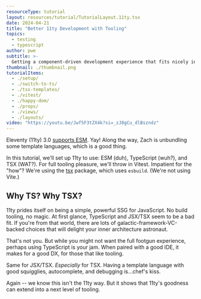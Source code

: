 ```yaml
---
resourceType: tutorial
layout: resources/tutorial/TutorialLayout.11ty.tsx
date: 2024-04-21
title: "Better 11ty Development with Tooling"
topics:
  - testing
  - typescript
author: pwe
subtitle: >-
  Getting a component-driven development experience that fits nicely into the 11ty zen.
thumbnail: ./thumbnail.png
tutorialItems:
  - ./setup/
  - ./switch-to-ts/
  - ./tsx-templates/
  - ./vitest/
  - ./happy-dom/
  - ./props/
  - ./views/
  - ./layouts/
video: "https://youtu.be/Jwf5F3tZX4k?si=_zJ8gCu_dlBszndz"
---
```


Eleventy (11ty) 3.0 [supports ESM](https://www.11ty.dev/blog/canary-eleventy-v3/). Yay! Along the way, Zach is
unbundling some template languages, which is a good thing.

In this tutorial, we'll set up 11ty to use: ESM (duh), TypeScript (wuh?), and TSX (WAT?). For full tooling pleasure,
we'll
throw in Vitest. Impatient for the "how"? We're using the [tsx](https://github.com/privatenumber/tsx) package, which
uses `esbuild`. (We're not using Vite.)

## Why TS? Why TSX?

11ty prides itself on being a simple, powerful SSG for JavaScript. No build tooling, no magic. At first glance,
TypeScript and JSX/TSX seem to be a bad fit. If you're from that world, there are lots of galactic-framework-VC-backed
choices that will delight your inner architecture astronaut.

That's not you. But while you might not want the full footgun experience, perhaps using TypeScript is your jam. When
paired with a good IDE, it makes for a good DX, for those that like tooling.

Same for JSX/TSX. _Especially_ for TSX. Having a template language with good squigglies, autocomplete, and debugging
is...chef's kiss.

Again -- we know this isn't the 11ty way. But it shows that 11ty's goodness can extend into a next level of tooling.
